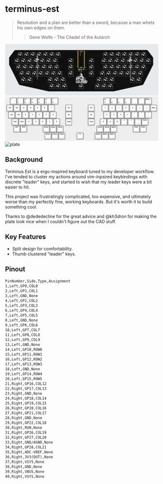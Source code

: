 # terminus-est

> Resolution and a plan are better than a sword, because a man whets his own edges on them.
> > Gene Wolfe - The Citadel of the Autarch

![pcb](./assets/pcb.png)
![layout](./assets/keyboard-layout.png)
![plate](./assets/.png)

## Background 
Terminus Est is a ergo-inspired keyboard tuned to my developer workflow.
I've tended to cluster my actions around vim-inpsired keybindings with discrete "leader" keys, and started to wish that my leader keys were a bit easier to hit.

This project was frustratingly complicated, too expensive, and ultimately worse than my perfectly fine, working keyboards. But it's worth it to build something cool.

Thanks to @dededecline for the great advice and @kh3dron for making the plate look nice when I couldn't figure out the CAD stuff.

## Key Features
- Split design for comfortability.
- Thumb clustered "leader" keys.

## Pinout
```csv
PinNumber,Side,Type,Assignment
1,Left,GP0,COL0
2,Left,GP1,COL1
3,Left,GND,None
4,Left,GP2,COL2
5,Left,GP3,COL3
6,Left,GP4,COL4
7,Left,GP5,COL5
8,Left,GND,None
9,Left,GP6,COL6
10,Left,GP7,COL7
11,Left,GP8,COL8
12,Left,GP9,COL9
13,Left,GND,None
14,Left,GP10,ROW0
15,Left,GP11,ROW1
16,Left,GP12,ROW2
17,Left,GP13,ROW3
18,Left,GND,None
19,Left,GP14,ROW4
20,Left,GP15,ROW5
21,Right,GP16,COL12
22,Right,GP17,COL13
23,Right,GND,None
24,Right,GP18,COL14
25,Right,GP19,COL15
26,Right,GP20,COL16
27,Right,GP21,COL17
28,Right,GND,None
29,Right,GP22,COL18
30,Right,RUN,None
31,Right,GP26,COL19
32,Right,GP27,COL20
33,Right,GND/AGND,None
34,Right,GP28,COL21
35,Right,ADC-VREF,None
36,Right,3V3(OUT),None
37,Right,VSYS,None
38,Right,GND,None
39,Right,VBUS,None
40,Right,VSYS,None
```
